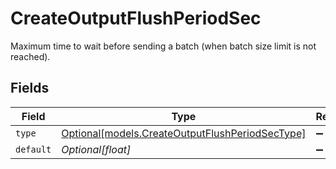 # CreateOutputFlushPeriodSec

Maximum time to wait before sending a batch (when batch size limit is not reached).


## Fields

| Field                                                                                          | Type                                                                                           | Required                                                                                       | Description                                                                                    |
| ---------------------------------------------------------------------------------------------- | ---------------------------------------------------------------------------------------------- | ---------------------------------------------------------------------------------------------- | ---------------------------------------------------------------------------------------------- |
| `type`                                                                                         | [Optional[models.CreateOutputFlushPeriodSecType]](../models/createoutputflushperiodsectype.md) | :heavy_minus_sign:                                                                             | N/A                                                                                            |
| `default`                                                                                      | *Optional[float]*                                                                              | :heavy_minus_sign:                                                                             | N/A                                                                                            |